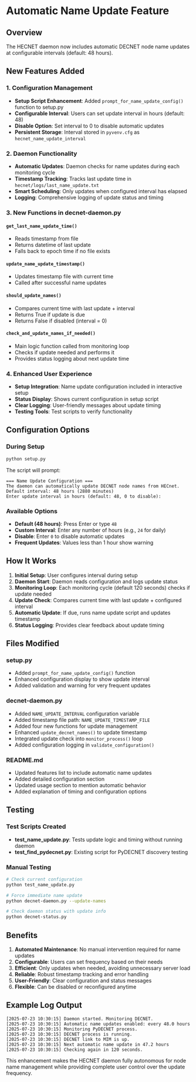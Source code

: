 # Automatic Name Update Feature

## Overview
The HECNET daemon now includes automatic DECNET node name updates at configurable intervals (default: 48 hours).

## New Features Added

### 1. Configuration Management
- **Setup Script Enhancement**: Added `prompt_for_name_update_config()` function to setup.py
- **Configurable Interval**: Users can set update interval in hours (default: 48)
- **Disable Option**: Set interval to 0 to disable automatic updates
- **Persistent Storage**: Interval stored in `pyvenv.cfg` as `hecnet_name_update_interval`

### 2. Daemon Functionality
- **Automatic Updates**: Daemon checks for name updates during each monitoring cycle
- **Timestamp Tracking**: Tracks last update time in `hecnet/logs/last_name_update.txt`
- **Smart Scheduling**: Only updates when configured interval has elapsed
- **Logging**: Comprehensive logging of update status and timing

### 3. New Functions in decnet-daemon.py

#### `get_last_name_update_time()`
- Reads timestamp from file
- Returns datetime of last update
- Falls back to epoch time if no file exists

#### `update_name_update_timestamp()`
- Updates timestamp file with current time
- Called after successful name updates

#### `should_update_names()`
- Compares current time with last update + interval
- Returns True if update is due
- Returns False if disabled (interval = 0)

#### `check_and_update_names_if_needed()`
- Main logic function called from monitoring loop
- Checks if update needed and performs it
- Provides status logging about next update time

### 4. Enhanced User Experience
- **Setup Integration**: Name update configuration included in interactive setup
- **Status Display**: Shows current configuration in setup script
- **Clear Logging**: User-friendly messages about update timing
- **Testing Tools**: Test scripts to verify functionality

## Configuration Options

### During Setup
```bash
python setup.py
```
The script will prompt:
```
=== Name Update Configuration ===
The daemon can automatically update DECNET node names from HECnet.
Default interval: 48 hours (2880 minutes)
Enter update interval in hours (default: 48, 0 to disable): 
```

### Available Options
- **Default (48 hours)**: Press Enter or type `48`
- **Custom Interval**: Enter any number of hours (e.g., `24` for daily)
- **Disable**: Enter `0` to disable automatic updates
- **Frequent Updates**: Values less than 1 hour show warning

## How It Works

1. **Initial Setup**: User configures interval during setup
2. **Daemon Start**: Daemon reads configuration and logs update status
3. **Monitoring Loop**: Each monitoring cycle (default 120 seconds) checks if update needed
4. **Update Check**: Compares current time with last update + configured interval
5. **Automatic Update**: If due, runs name update script and updates timestamp
6. **Status Logging**: Provides clear feedback about update timing

## Files Modified

### setup.py
- Added `prompt_for_name_update_config()` function
- Enhanced configuration display to show update interval
- Added validation and warning for very frequent updates

### decnet-daemon.py
- Added `NAME_UPDATE_INTERVAL` configuration variable
- Added timestamp file path: `NAME_UPDATE_TIMESTAMP_FILE`
- Added four new functions for update management
- Enhanced `update_decnet_names()` to update timestamp
- Integrated update check into `monitor_process()` loop
- Added configuration logging in `validate_configuration()`

### README.md
- Updated features list to include automatic name updates
- Added detailed configuration section
- Updated usage section to mention automatic behavior
- Added explanation of timing and configuration options

## Testing

### Test Scripts Created
- **test_name_update.py**: Tests update logic and timing without running daemon
- **test_find_pydecnet.py**: Existing script for PyDECNET discovery testing

### Manual Testing
```bash
# Check current configuration
python test_name_update.py

# Force immediate name update
python decnet-daemon.py --update-names

# Check daemon status with update info
python decnet-status.py
```

## Benefits

1. **Automated Maintenance**: No manual intervention required for name updates
2. **Configurable**: Users can set frequency based on their needs
3. **Efficient**: Only updates when needed, avoiding unnecessary server load
4. **Reliable**: Robust timestamp tracking and error handling
5. **User-Friendly**: Clear configuration and status messages
6. **Flexible**: Can be disabled or reconfigured anytime

## Example Log Output

```
[2025-07-23 10:30:15] Daemon started. Monitoring DECNET.
[2025-07-23 10:30:15] Automatic name updates enabled: every 48.0 hours
[2025-07-23 10:30:15] Monitoring PyDECNET process.
[2025-07-23 10:30:15] DECNET process is running.
[2025-07-23 10:30:15] DECNET link to MIM is up.
[2025-07-23 10:30:15] Next automatic name update in 47.2 hours
[2025-07-23 10:30:15] Checking again in 120 seconds.
```

This enhancement makes the HECNET daemon fully autonomous for node name management while providing complete user control over the update frequency.
